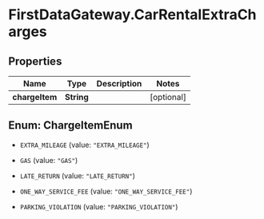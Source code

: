 # FirstDataGateway.CarRentalExtraCharges

## Properties
Name | Type | Description | Notes
------------ | ------------- | ------------- | -------------
**chargeItem** | **String** |  | [optional] 


<a name="ChargeItemEnum"></a>
## Enum: ChargeItemEnum


* `EXTRA_MILEAGE` (value: `"EXTRA_MILEAGE"`)

* `GAS` (value: `"GAS"`)

* `LATE_RETURN` (value: `"LATE_RETURN"`)

* `ONE_WAY_SERVICE_FEE` (value: `"ONE_WAY_SERVICE_FEE"`)

* `PARKING_VIOLATION` (value: `"PARKING_VIOLATION"`)




